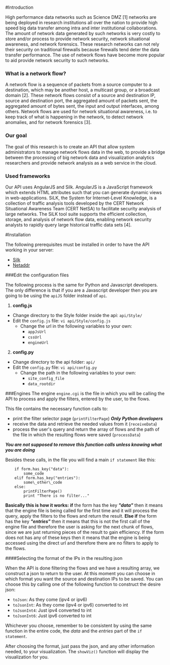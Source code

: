 #Introduction

High performance data networks such as Science DMZ [1] networks are being deployed in research institutions all over the nation to provide high speed big data transfer among intra and inter institutional collaborations.  The amount of network data generated by such networks is very costly to store and/or process to provide network security, network situational awareness, and network forensics. These research networks can not rely their security on traditional firewalls because firewalls tend deter the data transfer performance. The use of network flows have become more popular to aid provide network security to such networks.

### What is a network flow?
A network flow is a sequence of packets from a source computer to a destination, which may be another host, a multicast group, or a broadcast domain [2]. These network flows consist of a source and destination IP, source and destination port, the aggregated amount of packets sent, the aggregated amount of bytes sent, the input and output interfaces, among others. Network flows are used for network situational awareness, i.e. to keep track of what is happening in the network, to detect network anomalies, and for network forensics [3].

### Our goal
The goal of this research is to create an API that allow system administrators to manage network flows data in the web, to provide a bridge between the processing of big network data and visualization analytics researchers and provide network analysis as a web service in the cloud. 

### Used frameworks

Our API uses  AngularJS and Silk. AngularJS is a JavaScript framework which extends HTML attributes such that you can generate dynamic views in web-applications. SiLK, the System for Internet-Level Knowledge, is a collection of traffic analysis tools developed by the CERT Network Situational Awareness Team (CERT NetSA) to facilitate security analysis of large networks. The SiLK tool suite supports the efficient collection, storage, and analysis of network flow data, enabling network security analysts to rapidly query large historical traffic data sets [4].  

#Installation

The following prerequisites must be installed in order to have the API working in your server:

* [Silk](https://tools.netsa.cert.org/silk/download.html)
* [Netaddr](https://pypi.python.org/pypi/netaddr) 

###Edit the configuration files

The following process is the same for Python and Javascript developers. The only difference is that if you are a Javascript developer then you are going to be using the `apiJS` folder instead of `api`.  

1. **config.js**
- Change directory to the Style folder inside the api: ```api/Style/```
- Edit the ```config.js``` file: `vi api/Style/config.js`
	- Change the url in the following variables to your own:
		- `appJsUrl`
		- `cssUrl`
		- `engineUrl`

2. **config.py**
- Change directory to the api folder: `api/`
- Edit the `config.py` file: `vi api/config.py`
	- Change the path in the following variables to your own:
		- `site_config_file`
		- `data_rootdir`

###Engines
The engine `engine.cgi` is the file in which you will be calling the API to process and apply the filters, entered by the user, to the flows. 

This file contains the necessary function calls to:

   - print the filter selector page (`printFilterPage`) **_Only Python developers_**
   - receive the data and retrieve the needed values from it (`receiveData`)
   - process the user's query and return the array of flows and the path of the file in which the resulting flows were saved (`processData`)

**_You are not supposed to remove this function calls unless knowing what you are doing_**

Besides these calls, in the file you will find a main `if statement` like this:

```
	if form.has_key("data"):
		some_code
	elif form.has_key("entries"):
		some\_other\_code
	else:
		printFilterPage()
		print "There is no filter..."
```

**Basically this is how it works:** **if** the form has the key **_"data"_** then it means that the engine file is being called for the first time and it will process the query, apply the filters to the flows and return the result. **Else if** the form has the key **_"entries"_** then it means that this is not the first call of the engine file and therefore the user is asking for the next chunk of flows, since we are just returning pieces of the result to gain efficiency. If the form does not has any of these keys then it means that the engine is being accessed using the direct url and therefore there are no filters to apply to the flows. 

####Selecting the format of the IPs in the resulting json

When the API is done filtering the flows and we have a resulting array, we construct a json to return to the user. At this moment you can choose in which format you want the source and destination IPs to be saved. You can choose this by calling one of the following function to construct the desire json:

   - `toJson`: As they come (ipv4 or ipv6)
   - `toJsonInt`: As they come (ipv4 or ipv6) converted to int
   - `toJsonInt4`: Just ipv4 converted to int
   - `toJsonInt6`: Just ipv6 converted to int


Whichever you choose, remember to be consistent by using the same function in the entire code, the _data_ and the _entries_ part of the `if statement`. 

After choosing the format, just pass the json, and any other information needed, to your visualization. The `showViz()` function will display the visualization for you.

<!-- The only thing that you need to worry about this file is the format in which you want to receive the data for your visualization. Let me explain myself. -->

